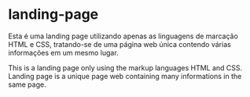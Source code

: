 # landing-page

Esta é uma landing page utilizando apenas as linguagens de marcação HTML e CSS, tratando-se de uma página web única contendo várias informações em um mesmo lugar.

This is a landing page only using the markup languages HTML and CSS. Landing page is a unique page web containing many informations in the same page.
